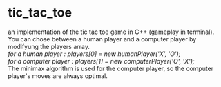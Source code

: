 # tic_tac_toe
an implementation of the tic tac toe game in C++ (gameplay in terminal).  
You can chose between a human player and a computer player by modifyung the players array.  
_for a human player :  players[0] = new humanPlayer('X', 'O');  
for a computer player : players[1] = new computerPlayer('O', 'X');_  
The minimax algorithm is used for the computer player, so the computer player's moves are always optimal.

